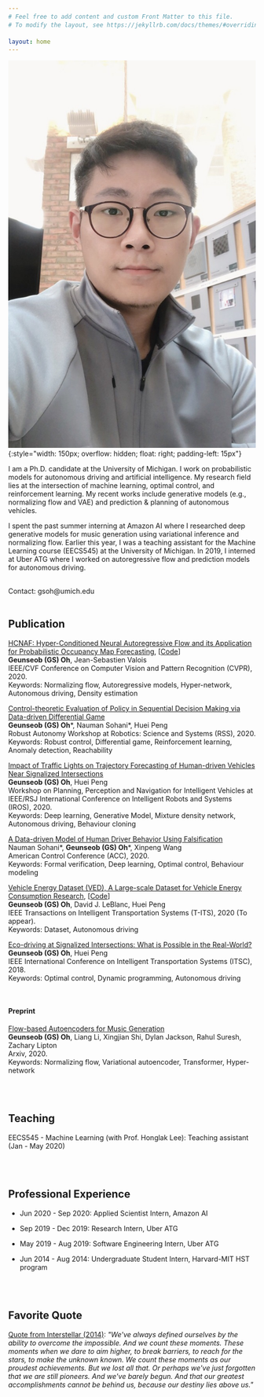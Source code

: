 ```yaml
---
# Feel free to add content and custom Front Matter to this file.
# To modify the layout, see https://jekyllrb.com/docs/themes/#overriding-theme-defaults

layout: home
---
```



![GS Oh](assets/img/GS_profile.JPG){:style="width: 150px; overflow: hidden; float: right; padding-left: 15px"}

I am a Ph.D. candidate at the University of Michigan. I work on probabilistic models for autonomous driving and artificial intelligence. My research field lies at the intersection of machine learning, optimal control, and reinforcement learning. My recent works include generative models (e.g., normalizing flow and VAE) and prediction & planning of autonomous vehicles.

I spent the past summer interning at Amazon AI where I researched deep generative models for music generation using variational inference and normalizing flow. Earlier this year, I was a teaching assistant for the Machine Learning course (EECS545) at the University of Michigan. In 2019, I interned at Uber ATG where I worked on autoregressive flow and prediction models for autonomous driving.

<br />
Contact: gsoh@umich.edu

<br />
<br />

## Publication

[HCNAF: Hyper-Conditioned Neural Autoregressive Flow and its Application for Probabilistic Occupancy Map Forecasting](https://openaccess.thecvf.com/content_CVPR_2020/html/Oh_HCNAF_Hyper-Conditioned_Neural_Autoregressive_Flow_and_its_Application_for_Probabilistic_CVPR_2020_paper.html), [[Code](https://github.com/gsoh/HCNAF)]\
**Geunseob (GS) Oh**, Jean-Sebastien Valois\
IEEE/CVF Conference on Computer Vision and Pattern Recognition (CVPR), 2020.\
Keywords: Normalizing flow, Autoregressive models, Hyper-network, Autonomous driving, Density estimation
<br />

[Control-theoretic Evaluation of Policy in Sequential Decision Making via Data-driven Differential Game](https://openreview.net/forum?id=Df227Ih8tqY)\
**Geunseob (GS) Oh**\*, Nauman Sohani\*, Huei Peng\
Robust Autonomy Workshop at Robotics: Science and Systems (RSS), 2020.\
Keywords: Robust control, Differential game, Reinforcement learning, Anomaly detection, Reachability
<br />

[Impact of Traffic Lights on Trajectory Forecasting of Human-driven Vehicles Near Signalized Intersections](https://arxiv.org/abs/1906.00486.pdf)\
**Geunseob (GS) Oh**, Huei Peng\
Workshop on Planning, Perception and Navigation for Intelligent Vehicles at IEEE/RSJ International Conference on Intelligent Robots and Systems (IROS), 2020.\
Keywords: Deep learning, Generative Model, Mixture density network, Autonomous driving, Behaviour cloning
<br />

[A Data-driven Model of Human Driver Behavior Using Falsification](https://arxiv.org/abs/1912.08361.pdf)\
Nauman Sohani\*, **Geunseob (GS) Oh**\*, Xinpeng Wang\
American Control Conference (ACC), 2020.\
Keywords: Formal verification, Deep learning, Optimal control, Behaviour modeling
<br />

[Vehicle Energy Dataset (VED), A Large-scale Dataset for Vehicle Energy Consumption Research](https://doi.org/10.1109/TITS.2020.3035596), [[Code](https://github.com/gsoh/VED)]\
**Geunseob (GS) Oh**, David J. LeBlanc, Huei Peng\
IEEE Transactions on Intelligent Transportation Systems (T-ITS), 2020 (To appear).\
Keywords: Dataset, Autonomous driving
<br />

[Eco-driving at Signalized Intersections: What is Possible in the Real-World?](https://ieeexplore.ieee.org/document/8569588)\
**Geunseob (GS) Oh**, Huei Peng\
IEEE International Conference on Intelligent Transportation Systems (ITSC), 2018.\
Keywords: Optimal control, Dynamic programming, Autonomous driving

<br />

#### Preprint

[Flow-based Autoencoders for Music Generation]()\
**Geunseob (GS) Oh**, Liang Li, Xingjian Shi, Dylan Jackson, Rahul Suresh, Zachary Lipton\
Arxiv, 2020.\
Keywords: Normalizing flow, Variational autoencoder, Transformer, Hyper-network

<br />
<br />

## Teaching
EECS545 - Machine Learning (with Prof. Honglak Lee): Teaching assistant (Jan - May 2020)

<br />
<br />

## Professional Experience
- Jun 2020 - Sep 2020: Applied Scientist Intern, Amazon AI

- Sep 2019 - Dec 2019: Research Intern, Uber ATG

- May 2019 - Aug 2019: Software Engineering Intern, Uber ATG

- Jun 2014 - Aug 2014: Undergraduate Student Intern, Harvard-MIT HST program

<br />
<br />

## Favorite Quote
[Quote from Interstellar (2014)](https://www.youtube.com/watch?v=3WzHXI5HizQ):  <em>"We've always defined ourselves by the ability to overcome the impossible. And we count these moments. These moments when we dare to aim higher, to break barriers, to reach for the stars, to make the unknown known. We count these moments as our proudest achievements. But we lost all that. Or perhaps we've just forgotten that we are still pioneers. And we've barely begun. And that our greatest accomplishments cannot be behind us, because our destiny lies above us."</em>
